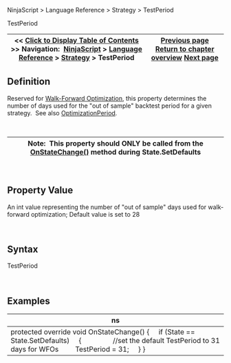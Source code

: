 ﻿


NinjaScript \> Language Reference \> Strategy \> TestPeriod






















TestPeriod







| \<\< [Click to Display Table of Contents](testperiod.md) \>\> **Navigation:**     [NinjaScript](ninjascript-1.md) \> [Language Reference](language_reference_wip-1.md) \> [Strategy](strategy-1.md) \> TestPeriod | [Previous page](shorttrades-1.md) [Return to chapter overview](strategy-1.md) [Next page](timeinforce-1.md) |
| --- | --- |











## Definition


Reserved for [Walk\-Forward Optimization](walk_forward_optimize_a_strate-1.md), this property determines the number of days used for the "out of sample" backtest period for a given strategy.  See also [OptimizationPeriod](optimizationperiod-1.md).


 




| Note:  This property should ONLY be called from the [OnStateChange()](onstatechange-1.md) method during State.SetDefaults |
| --- |



 


## Property Value


An int value representing the number of "out of sample" days used for walk\-forward optimization; Default value is set to 28


 


## Syntax


TestPeriod


 


## 


## Examples




| ns |
| --- |
| protected override void OnStateChange() {      if (State \=\= State.SetDefaults)      {                   //set the default TestPeriod to 31 days for WFOs          TestPeriod \= 31;      } } |









